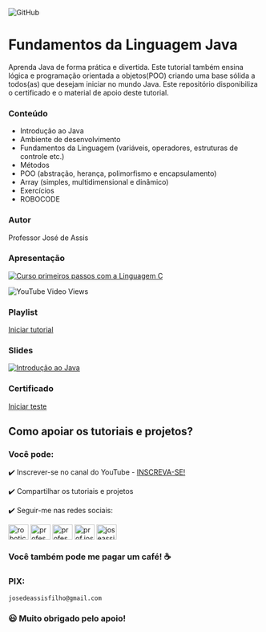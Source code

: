 ![GitHub](https://img.shields.io/github/license/professorjosedeassis/javaSE)
# Fundamentos da Linguagem Java
Aprenda Java de forma prática e divertida. Este tutorial também ensina lógica e programação orientada a objetos(POO) criando uma base sólida a todos(as) que desejam iniciar no mundo Java. Este repositório disponibiliza o certificado e o material de apoio deste tutorial.
### Conteúdo
* Introdução ao Java
* Ambiente de desenvolvimento
* Fundamentos da Linguagem (variáveis, operadores, estruturas de controle etc.)
* Métodos
* POO (abstração, herança, polimorfismo e encapsulamento)
* Array (simples, multidimensional e dinâmico)
* Exercícios
* ROBOCODE
### Autor
Professor José de Assis
### Apresentação
[![Curso primeiros passos com a Linguagem C](https://img.youtube.com/vi/srNtqw2LEBU/0.jpg)](https://youtu.be/srNtqw2LEBU "Asssistir no YouTube")

![YouTube Video Views](https://img.shields.io/youtube/views/srNtqw2LEBU?style=social)
### Playlist
[Iniciar tutorial](https://www.youtube.com/playlist?list=PLbEOwbQR9lqxdW98mY-40IZQ5i8ZZyeQx)
### Slides
[![Introdução ao Java](https://github.com/professorjosedeassis/javaSE/blob/master/imagens/materialapoio.png)](https://www.slideshare.net/josedeassisfilho/java-primeiros-passos "Apresentação dos slides")
### Certificado
[Iniciar teste](https://forms.gle/xGDz46yvMu3wHJoWA)
## Como apoiar os tutoriais e projetos?
### Você pode:
:heavy_check_mark: Inscrever-se no canal do YouTube - [INSCREVA-SE!](https://www.youtube.com/c/RoboticapraticaBr/?sub_confirmation=1)

:heavy_check_mark: Compartilhar os tutoriais e projetos

:heavy_check_mark: Seguir-me nas redes sociais:
<p align="left">
<a href="https://www.youtube.com/c/roboticapraticabr" target="blank"><img align="center" src="https://raw.githubusercontent.com/rahuldkjain/github-profile-readme-generator/master/src/images/icons/Social/youtube.svg" alt="roboticapraticabr" height="30" width="40" /></a>
<a href="https://linkedin.com/in/professorjosedeassis" target="blank"><img align="center" src="https://raw.githubusercontent.com/rahuldkjain/github-profile-readme-generator/master/src/images/icons/Social/linked-in-alt.svg" alt="professorjosedeassis" height="30" width="40" /></a>
<a href="https://fb.com/professorjosedeassis" target="blank"><img align="center" src="https://raw.githubusercontent.com/rahuldkjain/github-profile-readme-generator/master/src/images/icons/Social/facebook.svg" alt="professorjosedeassis" height="30" width="40" /></a>
<a href="https://instagram.com/prof.joseassis" target="blank"><img align="center" src="https://raw.githubusercontent.com/rahuldkjain/github-profile-readme-generator/master/src/images/icons/Social/instagram.svg" alt="prof.joseassis" height="30" width="40" /></a>
<a href="https://twitter.com/joseassis" target="blank"><img align="center" src="https://raw.githubusercontent.com/rahuldkjain/github-profile-readme-generator/master/src/images/icons/Social/twitter.svg" alt="joseassis" height="30" width="40" /></a>
</p>

### Você também pode me pagar um café! ☕

### PIX:
` josedeassisfilho@gmail.com `

### :smiley: Muito obrigado pelo apoio!
